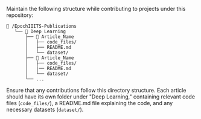 Maintain the following structure while contributing to projects under this repository:

```
📁 /EpochIIITS-Publications
   └── 📁 Deep Learning
       ├── 📁 Article_Name
       │   ├── code_files/
       │   ├── README.md
       │   └── dataset/
       ├── 📁 Article_Name
       │   ├── code_files/
       │   |── README.md
       │   └── dataset/
       └── ...
```

Ensure that any contributions follow this directory structure. Each article should have its own folder under "Deep Learning," containing relevant code files (`code_files/`), a README.md file explaining the code, and any necessary datasets (`dataset/`).

